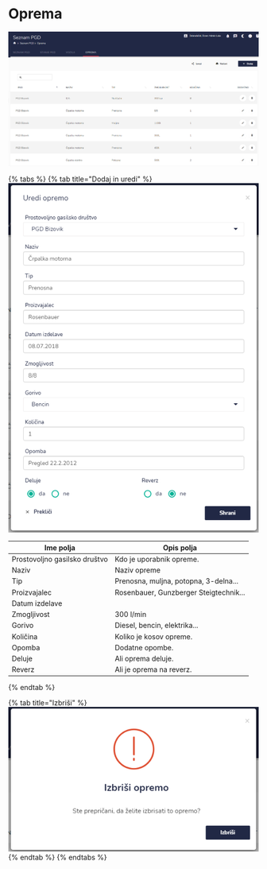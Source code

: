 # Oprema

![](<../.gitbook/assets/image (145).png>)

{% tabs %}
{% tab title="Dodaj in uredi" %}
![](<../.gitbook/assets/image (168).png>)

| Ime polja                     | Opis polja                             |
| ----------------------------- | -------------------------------------- |
| Prostovoljno gasilsko društvo | Kdo je uporabnik opreme.               |
| Naziv                         | Naziv opreme                           |
| Tip                           | Prenosna, muljna, potopna, 3-delna...  |
| Proizvajalec                  | Rosenbauer, Gunzberger Steigtechnik... |
| Datum izdelave                |                                        |
| Zmogljivost                   | 300 l/min                              |
| Gorivo                        | Diesel, bencin, elektrika...           |
| Količina                      | Koliko je kosov opreme.                |
| Opomba                        | Dodatne opombe.                        |
| Deluje                        | Ali oprema deluje.                     |
| Reverz                        | Ali je oprema na reverz.               |
{% endtab %}

{% tab title="Izbriši" %}
![](<../.gitbook/assets/image (88).png>)
{% endtab %}
{% endtabs %}
